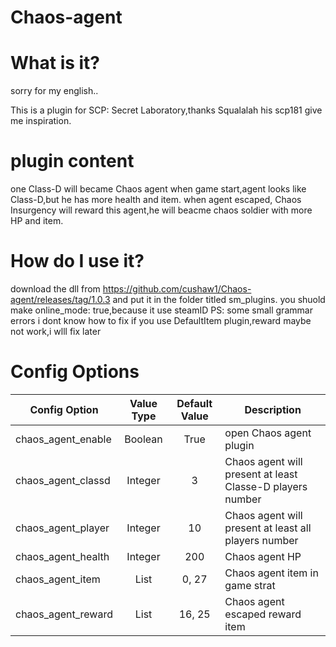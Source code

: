 # Chaos-agent
# What is it?
sorry for my english..

This is a plugin for SCP: Secret Laboratory,thanks Squalalah his scp181 give me inspiration.
# plugin content
one Class-D will became Chaos agent when game start,agent looks like Class-D,but he has more health and item.
when agent escaped, Chaos Insurgency will reward this agent,he will beacme chaos soldier with more HP and item.
# How do I use it?
download the dll from https://github.com/cushaw1/Chaos-agent/releases/tag/1.0.3 and put it in the folder titled sm_plugins.
you shuold make online_mode: true,because it use steamID
PS: some small grammar errors i dont know how to fix
if you use DefaultItem plugin,reward maybe not work,i wlll fix later
# Config Options
Config Option | Value Type | Default Value | Description
--- | :---: | :---: | ---
chaos_agent_enable | Boolean | True | open Chaos agent plugin
chaos_agent_classd | Integer | 3 | Chaos agent will present at least Classe-D players number
chaos_agent_player | Integer | 10 | Chaos agent will present at least all players number
chaos_agent_health | Integer | 200 | Chaos agent HP
chaos_agent_item   | List | 0, 27 | Chaos agent item in game strat
chaos_agent_reward | List | 16, 25 | Chaos agent escaped reward item
